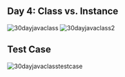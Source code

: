 ## Day 4: Class vs. Instance
![30dayjavaclass](https://user-images.githubusercontent.com/97106063/160240191-9499b860-5785-4341-a6af-6f593088a627.png)
![30dayjavaclass2](https://user-images.githubusercontent.com/97106063/160240195-dc97a8b4-3597-4a78-80d5-6ff3f0c174dd.png)

## Test Case
![30dayjavaclasstestcase](https://user-images.githubusercontent.com/97106063/160240197-92a3be13-af1b-4e26-bdd3-0918d193aeac.png)

